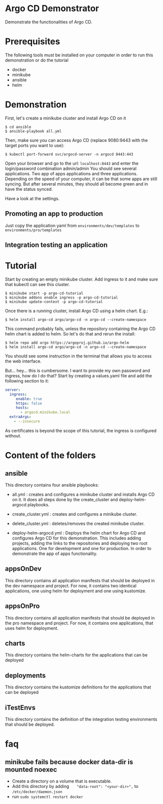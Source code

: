 # Argo CD Demonstrator

Demonstrate the functionalities of Argo CD.

# Prerequisites
The following tools must be installed on your computer in order to run this demonstration or do the tutorial
- docker
- minikube
- ansible
- helm

# Demonstration
First, let's create a minikube cluster and install Argo CD on it
```shell
$ cd ansible
$ ansible-playbook all.yml
``` 
Then, make sure you can access Argo CD (replace 9080:9443 with the target ports you want to use):
```shell
$ kubectl port-forward svc/argocd-server -n argocd 8443:443
```
Open your browser and go to the url: `localhost:8443` and enter the login/password combination admin/admin
You should see several applications. Two app of apps applications and three applications. Depending on the speed of your computer, it can be that some apps are still syncing. But after several minutes, they should all become green and in have the status synced.

Have a look at the settings.
## Promoting an app to production
Just copy the application yaml from `environments/dev/templates` to `environments/pro/templates`

## Integration testing an application

# Tutorial

Start by creating an empty minikube cluster. Add ingress to it and make sure that kubectl can see this cluster.
```shell
$ minikube start -p argo-cd-tutorial
$ minikube addons enable ingress -p argo-cd-tutorial 
$ minikube update-context -p argo-cd-tutorial
```
Once there is a running cluster, install Argo CD using a helm chart. E.g.:
```shell
$ helm install argo-cd argo/argo-cd -n argo-cd --create-namespace
```
This command probably fails, unless the repository containing the Argo CD helm chart is added to helm. So let's do that and rerun the install:
```shell
$ helm repo add argo https://argoproj.github.io/argo-helm
$ helm install argo-cd argo/argo-cd -n argo-cd --create-namespace
```
You should see some instruction in the terminal that allows you to access the web interface.

But... hey... this is cumbersome. I want to provide my own password and ingress, how do I do that?
Start by creating a values.yaml file and add the following section to it:
```yaml
server:
  ingress:
     enable: true
     https: false
     hosts:
       - argocd.minikube.local
  extraArgs:
    - --insecure
```
As certificates is beyond the scope of this tutorial, the ingress is configured without.



# Content of the folders
## ansible
This directory contains four ansible playbooks:
- all.yml
  : creates and configures a minikube cluster and installs Argo CD on it. It does all steps done by the create_cluster and deploy-helm-argocd playbooks.

- create_cluster.yml
  : creates and configures a minikube cluster.

- delete_cluster.yml
  : deletes/removes the created minikube cluster.

- deploy-helm-argocd.yml
  : Deploys the helm chart for Argo CD and configures Argo CD for this demonstration. This includes adding projects, adding the links to the repositories and deploying two root applications. One for development and one for production. In order to demonstrate the app of apps functionality.

## appsOnDev
This directory contains all application manifests that should be deployed in the dev namespace and project. For now, it contains two identical applications, one using helm for deployment and one using kustomize.
## appsOnPro
This directory contains all application manifests that should be deployed in the pro namespace and project. For now, it contains one applications, that uses helm for deployment.
## charts
This directory contains the helm-charts for the applications that can be deployed
## deployments
This directory contains the kustomize definitions for the applications that can be deployed
## iTestEnvs
This directory contains the definition of the integration testing environments that should be deployed.

# faq
## minikube fails because docker data-dir is mounted noexec
- Create a directory on a volume that is executable.
- Add this directory by adding `   "data-root": "<your-dir>",` to `/etc/docker/daemon.json`
- run `sudo systemctl restart docker`

